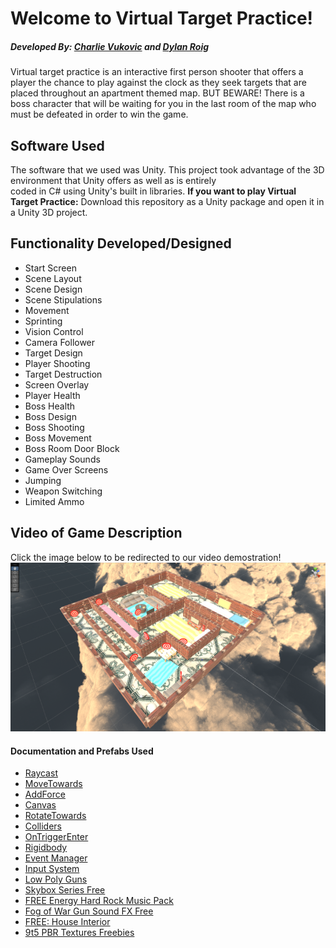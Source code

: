 
# Welcome to Virtual Target Practice!

##### Developed By: [Charlie Vukovic](https://github.com/cavukovic) and [Dylan Roig](https://github.com/dylanroig23)

Virtual target practice is an interactive first person shooter that offers a player the chance to play against the clock as they seek 
targets that are placed throughout an apartment themed map. BUT BEWARE! There is a boss character that will be waiting for you in the 
last room of the map who must be defeated in order to win the game.

## Software Used

The software that we used was Unity. This project took advantage of the 3D environment that Unity offers as well as is entirely  
coded in C# using Unity's built in libraries. **If you want to play Virtual Target Practice:** Download this repository as a Unity
package and open it in a Unity 3D project.

## Functionality Developed/Designed

- Start Screen
- Scene Layout
- Scene Design
- Scene Stipulations
- Movement
- Sprinting
- Vision Control
- Camera Follower
- Target Design
- Player Shooting
- Target Destruction
- Screen Overlay
- Player Health
- Boss Health
- Boss Design
- Boss Shooting
- Boss Movement
- Boss Room Door Block
- Gameplay Sounds
- Game Over Screens
- Jumping
- Weapon Switching
- Limited Ammo

## Video of Game Description
Click the image below to be redirected to our video demostration!
[![Game Video Link](GameEnvironment.PNG)](https://youtu.be/0m5UtiO7Pz4)

#### Documentation and Prefabs Used
- [Raycast](https://docs.unity3d.com/ScriptReference/Physics.Raycast.html)
- [MoveTowards](https://docs.unity3d.com/ScriptReference/Vector3.MoveTowards.html)
- [AddForce](https://docs.unity3d.com/ScriptReference/Rigidbody.AddForce.html)
- [Canvas](https://docs.unity3d.com/Packages/com.unity.ugui@1.0/manual/UICanvas.html)
- [RotateTowards](https://docs.unity3d.com/ScriptReference/Vector3.RotateTowards.html)
- [Colliders](https://docs.unity3d.com/560/Documentation/Manual/CollidersOverview.html)
- [OnTriggerEnter](https://docs.unity3d.com/ScriptReference/Collider.OnTriggerEnter.html)
- [Rigidbody](https://docs.unity3d.com/ScriptReference/Rigidbody.html)
- [Event Manager](https://docs.unity3d.com/Manual/UnityAnalyticsDashboardEventManager.html)
- [Input System](https://docs.unity3d.com/Packages/com.unity.inputsystem@1.5/manual/index.html)
- [Low Poly Guns](https://assetstore.unity.com/packages/3d/props/guns/sample-low-poly-guns-pack-207957)
- [Skybox Series Free](https://assetstore.unity.com/packages/2d/textures-materials/sky/skybox-series-free-103633)
- [FREE Energy Hard Rock Music Pack](https://assetstore.unity.com/packages/audio/music/rock/free-energy-hard-rock-music-pack-54012)
- [Fog of War Gun Sound FX Free](https://assetstore.unity.com/packages/audio/sound-fx/weapons/fog-of-war-gun-sound-fx-free-66100)
- [FREE: House Interior](https://assetstore.unity.com/packages/3d/props/interior/free-house-interior-223416)
- [9t5 PBR Textures Freebies](https://assetstore.unity.com/packages/2d/textures-materials/9t5-pbr-textures-freebies-171062)




 
